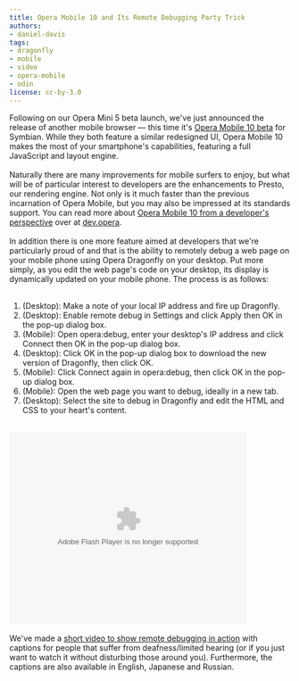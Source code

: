 ```yaml
---
title: Opera Mobile 10 and Its Remote Debugging Party Trick
authors:
- daniel-davis
tags:
- dragonfly
- mobile
- video
- opera-mobile
- odin
license: cc-by-3.0
---
```

Following on our Opera Mini 5 beta launch, we&#39;ve just announced the release of another mobile browser — this time it&#39;s <a href="http://www.opera.com/mobile/next/">Opera Mobile 10 beta</a> for Symbian. While they both feature a similar redesigned UI, Opera Mobile 10 makes the most of your smartphone&#39;s capabilities, featuring a full JavaScript and layout engine.<br/><br/>Naturally there are many improvements for mobile surfers to enjoy, but what will be of particular interest to developers are the enhancements to Presto, our rendering engine. Not only is it much faster than the previous incarnation of Opera Mobile, but you may also be impressed at its standards support. You can read more about <a href="https://dev.opera.com/articles/view/opera-mobile-10-beta-developers-introduction/" target="_blank">Opera Mobile 10 from a developer&#39;s perspective</a> over at <a href="https://dev.opera.com/" target="_blank">dev.opera</a>.<br/><br/>In addition there is one more feature aimed at developers that we&#39;re particularly proud of and that is the ability to remotely debug a web page on your mobile phone using Opera Dragonfly on your desktop. Put more simply, as you edit the web page&#39;s code on your desktop, its display is dynamically updated on your mobile phone. The process is as follows:<br/><br/><ol><li>(Desktop): Make a note of your local IP address and fire up Dragonfly.</li><li>(Desktop): Enable remote debug in Settings and click Apply then OK in the pop-up dialog box.</li><li>(Mobile): Open opera:debug, enter your desktop&#39;s IP address and click Connect then OK in the pop-up dialog box.</li><li>(Desktop): Click OK in the pop-up dialog box to download the new version of Dragonfly, then click OK.</li><li>(Mobile): Click Connect again in opera:debug, then click OK in the pop-up dialog box.</li><li>(Mobile): Open the web page you want to debug, ideally in a new tab.</li><li>(Desktop): Select the site to debug in Dragonfly and edit the HTML and CSS to your heart&#39;s content.</li></ol><br/><object type="application/x-shockwave-flash" style="width:425px; height:344px;" data=""><param name="movie" value="https://www.youtube.com/v/sZt-k93qLbg" />
</object><br/><br/>We&#39;ve made a <a href="https://www.youtube.com/watch?v=sZt-k93qLbg" target="_blank">short video to show remote debugging in action</a> with captions for people that suffer from deafness/limited hearing (or if you just want to watch it without disturbing those around you). Furthermore, the captions are also available in English, Japanese and Russian.
